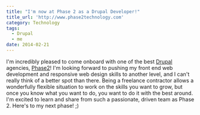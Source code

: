 ```yaml
---
title: "I'm now at Phase 2 as a Drupal Developer!"
title_url: 'http://www.phase2technology.com'
category: Technology
tags:
  - Drupal
  - me
date: 2014-02-21
---
```

I'm incredibly pleased to come onboard with one of the best [Drupal][drupal] agencies, [Phase2](http://www.phase2technology.com)! I'm looking forward to pushing my front end web development and responsive web design skills to another level, and I can't really think of a better spot than there. Being a freelance contractor allows a wonderfully flexible situation to work on the skills you want to grow, but once you know what you want to do, you want to do it with the best around. I'm excited to learn and share from such a passionate, driven team as Phase 2. Here's to my next phase! ;)

[drupal]: http://en.wikipedia.org/wiki/Drupal

